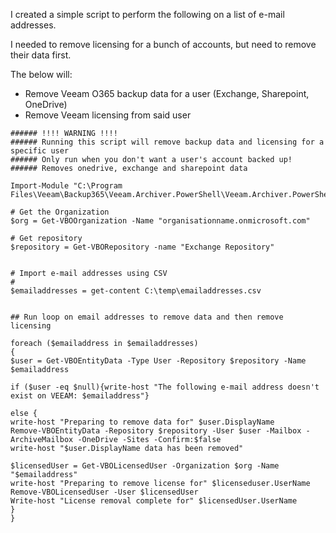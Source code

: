 I created a simple script to perform the following on a list of e-mail addresses.

I needed to remove licensing for a bunch of accounts, but need to remove their data first.

The below will:

* Remove Veeam O365 backup data for a user (Exchange, Sharepoint, OneDrive)
* Remove Veeam licensing from said user

```
###### !!!! WARNING !!!!
###### Running this script will remove backup data and licensing for a specific user 
###### Only run when you don't want a user's account backed up!
###### Removes onedrive, exchange and sharepoint data

Import-Module "C:\Program Files\Veeam\Backup365\Veeam.Archiver.PowerShell\Veeam.Archiver.PowerShell.psd1"

# Get the Organization
$org = Get-VBOOrganization -Name "organisationname.onmicrosoft.com"

# Get repository
$repository = Get-VBORepository -name "Exchange Repository"


# Import e-mail addresses using CSV
#
$emailaddresses = get-content C:\temp\emailaddresses.csv


## Run loop on email addresses to remove data and then remove licensing

foreach ($emailaddress in $emailaddresses)
{
$user = Get-VBOEntityData -Type User -Repository $repository -Name $emailaddress

if ($user -eq $null){write-host "The following e-mail address doesn't exist on VEEAM: $emailaddress"}

else {
write-host "Preparing to remove data for" $user.DisplayName
Remove-VBOEntityData -Repository $repository -User $user -Mailbox -ArchiveMailbox -OneDrive -Sites -Confirm:$false
write-host "$user.DisplayName data has been removed"

$licensedUser = Get-VBOLicensedUser -Organization $org -Name "$emailaddress"
write-host "Preparing to remove license for" $licenseduser.UserName
Remove-VBOLicensedUser -User $licensedUser
Write-host "License removal complete for" $licensedUser.UserName
}
} 

```
